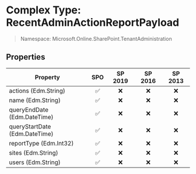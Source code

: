 # Complex Type: RecentAdminActionReportPayload

> Namespace: Microsoft.Online.SharePoint.TenantAdministration

## Properties

Property | SPO | SP 2019 | SP 2016 | SP 2013
----------|:---:|:-------:|:-------:|:-------:
actions (Edm.String) | ✅ | ❌ | ❌ | ❌
name (Edm.String) | ✅ | ❌ | ❌ | ❌
queryEndDate (Edm.DateTime) | ✅ | ❌ | ❌ | ❌
queryStartDate (Edm.DateTime) | ✅ | ❌ | ❌ | ❌
reportType (Edm.Int32) | ✅ | ❌ | ❌ | ❌
sites (Edm.String) | ✅ | ❌ | ❌ | ❌
users (Edm.String) | ✅ | ❌ | ❌ | ❌